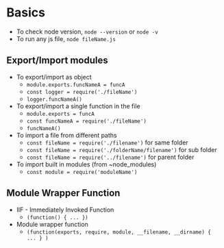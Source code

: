 # Basics
- To check node version, `node --version` or `node -v`
- To run any js file, `node fileName.js`

## Export/Import modules
- To export/import as object
    - `module.exports.funcNameA = funcA`
    - `const logger = require('./fileName')`
    - `logger.funcNameA()`
- To export/import a single function in the file
    - `module.exports = funcA`
    - `const funcNameA = require('./fileName')`
    - `funcNameA()`
- To import a file from different paths
    - `const fileName = require('./filename')` for same folder
    - `const fileName = require('./folderName/filename')` for sub folder
    - `const fileName = require('../filename')` for parent folder
- To import built in modules (from ~node_modules)
    - `const module = require('moduleName')`

## Module Wrapper Function
- IIF - Immediately Invoked Function
    - `(function() { ... })`
- Module wrapper function
    - `(function(exports, require, module, __filename, __dirname) { ... } )`